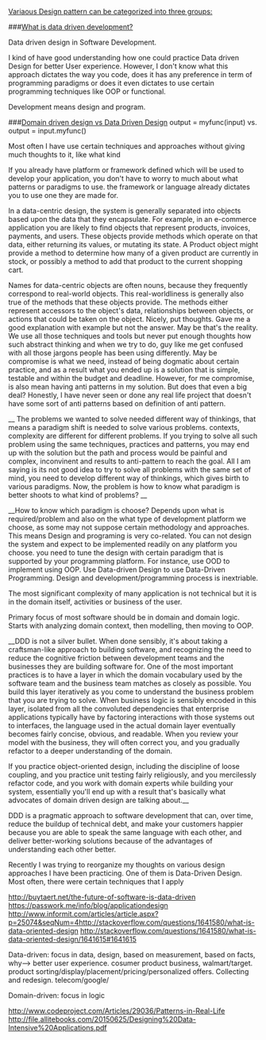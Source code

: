 [Variaous Design pattern can be categorized into three groups:](https://github.com/bhochhi/design-pattern-guide/wiki/Variaous-Design-patterns)

   
###[What is data driven development?](https://github.com/bhochhi/design-pattern-guide/wiki/What-is-data-driven-programming%3F) 





Data driven design in Software Development.

I kind of have good understanding how one could practice Data driven Design for better User experience. However, I don't know what this approach dictates the way you code, does it has any preference in term of programming paradigms or does it even dictates to use certain programming techniques like OOP or functional. 




Development means design and program.

###[Domain driven design vs Data Driven Design]()
output = myfunc(input)
vs.
output = input.myfunc()

Most often I have use certain techniques and approaches without giving much thoughts to it, like what kind 

If you already have platform or framework defined which will be used to develop your application, you don't have to worry to much about what patterns or paradigms to use. the framework or language already dictates you to use one they are made for.



In a data-centric design, the system is generally separated into objects based upon the data that they encapsulate. For example, in an e-commerce application you are likely to find objects that represent products, invoices, payments, and users. These objects provide methods which operate on that data, either returning its values, or mutating its state. A Product object might provide a method to determine how many of a given product are currently in stock, or possibly a method to add that product to the current shopping cart.

Names for data-centric objects are often nouns, because they frequently correspond to real-world objects. This real-worldliness is generally also true of the methods that these objects provide. The methods either represent accessors to the object's data, relationships between objects, or actions that could be taken on the object. 
Nicely, put thoughts. Gave me a good explanation with example but not the answer. May be that's the reality. We use all those techniques and tools but never put enough thoughts how such abstract thinking and when we try to do, guy like me get confused with all those jargons people has been using differently. May be compromise is what we need, instead of being dogmatic about certain practice, and as a result what you ended up is a solution that is simple, testable and within the budget and deadline. However, for me compromise, is also mean having anti patterns in my solution. But does that even a big deal? Honestly, I have never seen or done any real life project that doesn't have some sort of anti patterns based on definition of anti pattern. 

__ The problems we wanted to solve needed different way of thinkings, that means a paradigm shift is needed to solve various problems. contexts, complexity are different for different problems. If you trying to solve all such problem using the same techniques, practices and patterns, you may end up with the solution but the path and process would be painful and complex, inconvinent and results to anti-pattern to reach the goal. All I am saying is its not good idea to try to solve all problems with the same set of mind, you need to develop different way of thinkings, which gives birth to various paradigms. Now, the problem is how to know what paradigm is better shoots to what kind of problems? __

__How to know which paradigm is choose? Depends upon what is required/problem and also on the what type of development platform we choose, as some may not suppose certain methodology and approaches. This means Design and programing is very co-related. You can not design the system and expect to be implemented readily on any platform you choose. you need to tune the design with certain paradigm that is supported by your programming platform. For instance, use OOD to implement using OOP. Use Data-driven Design to use Data-Driven Programming. Design and development/programming process is inextriable. 

The most significant complexity of many application is not technical but it is in the domain itself, activities or business of the user.

Primary focus of most software should be in domain and domain logic. Starts with analyzing domain context, then modelling, then moving to OOP.

 
__DDD is not a silver bullet. When done sensibly, it's about taking a craftsman-like approach to building software, and recognizing the need to reduce the cognitive friction between development teams and the businesses they are building software for. One of the most important practices is to have a layer in which the domain vocabulary used by the software team and the business team matches as closely as possible. You build this layer iteratively as you come to understand the business problem that you are trying to solve. When business logic is sensibly encoded in this layer, isolated from all the convoluted dependencies that enterprise applications typically have by factoring interactions with those systems out to interfaces, the language used in the actual domain layer eventually becomes fairly concise, obvious, and readable. When you review your model with the business, they will often correct you, and you gradually refactor to a deeper understanding of the domain.

If you practice object-oriented design, including the discipline of loose coupling, and you practice unit testing fairly religiously, and you mercilessly refactor code, and you work with domain experts while building your system, essentially you'll end up with a result that's basically what advocates of domain driven design are talking about.__

DDD is a pragmatic approach to software development that can, over time, reduce the buildup of technical debt, and make your customers happier because you are able to speak the same language with each other, and deliver better-working solutions because of the advantages of understanding each other better.

Recently I was trying to reorganize my thoughts on various design approaches I have been practicing. One of them is Data-Driven Design. Most often, there were certain techniques that I apply 

http://buytaert.net/the-future-of-software-is-data-driven 
https://passwork.me/info/blog/applicationdesign
http://www.informit.com/articles/article.aspx?p=25074&seqNum=4http://stackoverflow.com/questions/1641580/what-is-data-oriented-design
http://stackoverflow.com/questions/1641580/what-is-data-oriented-design/1641615#1641615

Data-driven: focus in data, design, based on measurement, based on facts, why--> better user experience. 
cosumer product business, walmart/target. product sorting/display/placement/pricing/personalized offers. 
Collecting and redesign. 
telecom/google/





Domain-driven: focus in logic





http://www.codeproject.com/Articles/29036/Patterns-in-Real-Life
http://file.allitebooks.com/20150625/Designing%20Data-Intensive%20Applications.pdf



